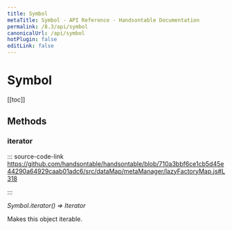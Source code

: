```yaml
---
title: Symbol
metaTitle: Symbol - API Reference - Handsontable Documentation
permalink: /8.3/api/symbol
canonicalUrl: /api/symbol
hotPlugin: false
editLink: false
---
```


# Symbol

[[toc]]
## Methods

### iterator
  
::: source-code-link https://github.com/handsontable/handsontable/blob/710a3bbf6ce1cb5d45e44290a64929caab01adc6/src/dataMap/metaManager/lazyFactoryMap.js#L318

:::

_Symbol.iterator() ⇒ Iterator_

Makes this object iterable.


